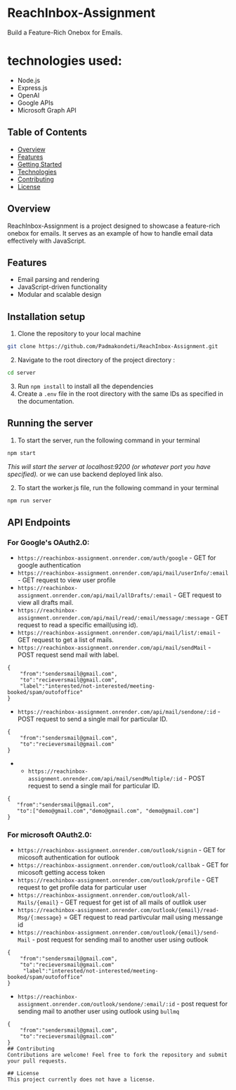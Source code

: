 # ReachInbox-Assignment

Build a Feature-Rich Onebox for Emails.

# technologies used:
- Node.js
- Express.js
- OpenAI
- Google APIs
- Microsoft Graph API

## Table of Contents
- [Overview](#overview)
- [Features](#features)
- [Getting Started](#getting-started)
- [Technologies](#technologies)
- [Contributing](#contributing)
- [License](#license)

## Overview
ReachInbox-Assignment is a project designed to showcase a feature-rich onebox for emails. It serves as an example of how to handle email data effectively with JavaScript.

## Features
- Email parsing and rendering
- JavaScript-driven functionality
- Modular and scalable design

## Installation setup
1. Clone the repository to your local machine
```bash
git clone https://github.com/Padmakondeti/ReachInbox-Assignment.git
```
2. Navigate to the root directory of the project directory :
```bash 
cd server
```
3. Run `npm install` to install all the dependencies
4. Create a `.env` file in the root directory with the same IDs as specified in the documentation.

## Running the server
1. To start the server, run the following command in your terminal
```bash
npm start
```
*This will start the server at localhost:9200 (or whatever port you have specified).*
or we can use backend deployed link also.

2. To start the worker.js file, run the following command in your terminal
```bash
npm run server
```

## API Endpoints

### For Google's OAuth2.0:
- `https://reachinbox-assignment.onrender.com/auth/google` - GET for google authentication
- `https://reachinbox-assignment.onrender.com/api/mail/userInfo/:email` - GET request to view user profile
- `https://reachinbox-assignment.onrender.com/api/mail/allDrafts/:email` - GET request to view all drafts mail.
- `https://reachinbox-assignment.onrender.com/api/mail/read/:email/message/:message` - GET request to read a specific email(using id).
- `https://reachinbox-assignment.onrender.com/api/mail/list/:email` - GET request to get a list of mails.
- `https://reachinbox-assignment.onrender.com/api/mail/sendMail` - POST request send mail with label.
```
{
    "from":"sendersmail@gmail.com",
    "to":"recieversmail@gmail.com",
    "label":"interested/not-interested/meeting-booked/spam/outofoffice"
}
```
- `https://reachinbox-assignment.onrender.com/api/mail/sendone/:id` - POST request to send a single mail for particular ID.
```
{
    "from":"sendersmail@gmail.com",
    "to":"recieversmail@gmail.com"
}
```
- - `https://reachinbox-assignment.onrender.com/api/mail/sendMultiple/:id` - POST request to send a single mail for particular ID.
 ```
{
    "from":"sendersmail@gmail.com",
    "to":["demo@gmail.com","demo@gmail.com", "demo@gmail.com"]
}
```

### For microsoft OAuth2.0:

- `https://reachinbox-assignment.onrender.com/outlook/signin` - GET for micosoft authentication for outlook
- `https://reachinbox-assignment.onrender.com/outlook/callbak` - GET for micosoft getting access token
- `https://reachinbox-assignment.onrender.com/outlook/profile` - GET request to get profile data for particular user
- `https://reachinbox-assignment.onrender.com/outlook/all-Mails/{email}` - GET request for get ist of all mails of outllok user
- `https://reachinbox-assignment.onrender.com/outlook/{email}/read-Msg/{:message}` = GET request to read partivcular mail using messange id
- `https://reachinbox-assignment.onrender.com/outlook/{email}/send-Mail` - post request for sending mail to another user using outlook
```
{
    "from":"sendersmail@gmail.com",
    "to":"recieversmail@gmail.com"
     "label":"interested/not-interested/meeting-booked/spam/outofoffice"
}
```
- `https://reachinbox-assignment.onrender.com/outlook/sendone/:email/:id` - post request for sending mail to another user using outlook using `bullmq`
```
{
    "from":"sendersmail@gmail.com",
    "to":"recieversmail@gmail.com"
}
## Contributing
Contributions are welcome! Feel free to fork the repository and submit your pull requests.

## License
This project currently does not have a license.
